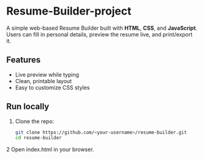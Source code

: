 # Resume-Builder-project

A simple web-based Resume Builder built with **HTML**, **CSS**, and **JavaScript**.
Users can fill in personal details, preview the resume live, and print/export it.

## Features
- Live preview while typing
- Clean, printable layout
- Easy to customize CSS styles

## Run locally
1. Clone the repo:
   ```bash
   git clone https://github.com/<your-username>/resume-builder.git
   cd resume-builder
2 Open index.html in your browser.
